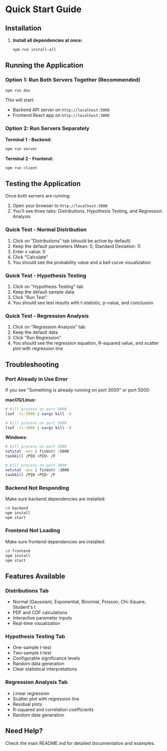 # Quick Start Guide

## Installation

1. **Install all dependencies at once:**
   ```bash
   npm run install-all
   ```

## Running the Application

### Option 1: Run Both Servers Together (Recommended)
```bash
npm run dev
```

This will start:
- Backend API server on `http://localhost:5000`
- Frontend React app on `http://localhost:3000`

### Option 2: Run Servers Separately

**Terminal 1 - Backend:**
```bash
npm run server
```

**Terminal 2 - Frontend:**
```bash
npm run client
```

## Testing the Application

Once both servers are running:

1. Open your browser to `http://localhost:3000`
2. You'll see three tabs: Distributions, Hypothesis Testing, and Regression Analysis

### Quick Test - Normal Distribution
1. Click on "Distributions" tab (should be active by default)
2. Keep the default parameters (Mean: 0, Standard Deviation: 1)
3. Enter x value: 0
4. Click "Calculate"
5. You should see the probability value and a bell curve visualization

### Quick Test - Hypothesis Testing
1. Click on "Hypothesis Testing" tab
2. Keep the default sample data
3. Click "Run Test"
4. You should see test results with t-statistic, p-value, and conclusion

### Quick Test - Regression Analysis
1. Click on "Regression Analysis" tab
2. Keep the default data
3. Click "Run Regression"
4. You should see the regression equation, R-squared value, and scatter plot with regression line

## Troubleshooting

### Port Already in Use Error

If you see "Something is already running on port 3000" or port 5000:

**macOS/Linux:**
```bash
# Kill process on port 5000
lsof -ti:5000 | xargs kill -9

# Kill process on port 3000
lsof -ti:3000 | xargs kill -9
```

**Windows:**
```bash
# Kill process on port 5000
netstat -ano | findstr :5000
taskkill /PID <PID> /F

# Kill process on port 3000
netstat -ano | findstr :3000
taskkill /PID <PID> /F
```

### Backend Not Responding

Make sure backend dependencies are installed:
```bash
cd backend
npm install
npm start
```

### Frontend Not Loading

Make sure frontend dependencies are installed:
```bash
cd frontend
npm install
npm start
```

## Features Available

### Distributions Tab
- Normal (Gaussian), Exponential, Binomial, Poisson, Chi-Square, Student's t
- PDF and CDF calculations
- Interactive parameter inputs
- Real-time visualization

### Hypothesis Testing Tab
- One-sample t-test
- Two-sample t-test
- Configurable significance levels
- Random data generation
- Clear statistical interpretations

### Regression Analysis Tab
- Linear regression
- Scatter plot with regression line
- Residual plots
- R-squared and correlation coefficients
- Random data generation

## Need Help?

Check the main README.md for detailed documentation and examples.
